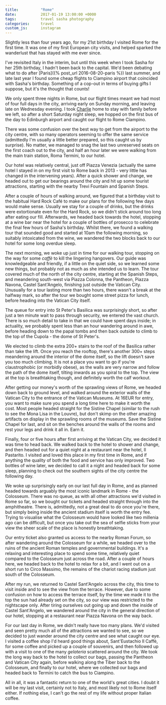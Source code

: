 ```yaml
---
title:          "Rome"
date:           2017-01-19 13:00:00 +0000
tags:           travel sasha photography
categories:     travel
custom_js:      instagram
---
```


Slightly less than four years ago, for my 21st birthday I visited Rome for the first time. It was one of my first European city visits, and helped sparked the wanderlust that has stayed with me ever since.

<!-- Read More -->

I've revisited Italy in the interim, but until this week when I took Sasha for her 25th birthday, I hadn't been back to the capital. We'd been debating what to do after [Paris]({% post_url 2016-08-20-paris %}) last summer, and late last year I found some cheap flights to Ciampino airport that coincided with Sasha's birthday. Something of a cop-out in terms of buying gifts I suppose, but it's the thought that counts!

We only spent three nights in Rome, but our flight times meant we had most of four full days in the city, arriving early on Sunday morning, and leaving late on Wednesday evening. I took [Charlie][charlie-blog-posts] home to stay with family before we left, so after a short Saturday night sleep, we hopped on the first bus of the day to Edinburgh airport and caught our flight to Rome Ciampino.

There was some confusion over the best way to get from the airport to the city centre, with so many operators seeming to offer the same service (admittedly I'm usually a little better prepared, so this caught us by surprise). No matter, we managed to snag the last two unreserved seats on the first coach out to the city, and half an hour later we were walking from the main train station, Roma Termini, to our hotel.

Our hotel was relatively central, just off Piazza Venezia (actually the same hotel I stayed in on my first visit to Rome back in 2013 - very little has changed in the intervening years). After a quick shower and change, we headed out to get our bearings around the city and hit up some tourist attractions, starting with the nearby Trevi Fountain and Spanish Steps.

<div class="instagram-container">
    <blockquote class="instagram-media" data-instgrm-captioned data-instgrm-version="6">
        <a href="https://www.instagram.com/p/BPai-nJAVZ0/" target="_blank"></a>
    </blockquote>
</div>

After a couple of hours of walking around, we figured that a birthday visit to the habitual Hard Rock Café to make our plans for the following few days would make sense. Usually we stay for a couple of drinks, but the drinks were extortionate even for the Hard Rock, so we didn't stick around too long after eating our fill. Afterwards, we headed back towards the hotel, stopping at a wine bar near the hotel for a couple of bottles of prosecco to celebrate the final few hours of Sasha's birthday. Whilst there, we found a walking tour that sounded good and started at 10am the following morning, so suitably intoxicated from the wine, we wandered the two blocks back to our hotel for some long overdue sleep.

The next morning, we woke up just in time for our walking tour, stopping on the way for some *caffè* to kill the lingering hangovers. Our guide was knowledgeable and friendly, if a little on the quiet side, so we learned some new things, but probably not as much as she intended us to learn. The tour covered much of the north of the city centre, starting at the Spanish Steps, and meandering south-west via Piazza Colonna, the Pantheon, Piazza Navona, Castel Sant'Angelo, finishing just outside the Vatican City. Unusually for a tour lasting more than two hours, there wasn't a break at the halfway mark, so after the tour we bought some street pizza for lunch, before heading into the Vatican City itself.

<div class="instagram-container">
    <blockquote class="instagram-media" data-instgrm-captioned data-instgrm-version="6">
        <a href="https://www.instagram.com/p/BPVuLmngoKJ/" target="_blank"></a>
    </blockquote>
</div>

The queue for entry into St Peter's Basilica was surprisingly short, so after just a ten minute wait to pass through security, we entered the vast church. There is so much detail to take in that we could have spent days inside; in actuality, we probably spent less than an hour wandering around in awe, before heading down to the papal tombs and then back outside to climb to the top of the Cupola - the dome of St Peter's.

We elected to climb the extra 200+ stairs to the roof of the Basilica rather than take the lift. Once you reach the rooftop, there's another 300+ steps meandering around the interior of the dome itself, so the lift doesn't save you too much climbing. It is not a place you want to go if you're claustrophobic (or morbidly obese), as the walls are very narrow and follow the path of the dome itself, tilting inwards as you spiral to the top. The view at the top is breathtaking though, and definitely worth the calf workout.

<div class="instagram-container">
    <blockquote class="instagram-media" data-instgrm-captioned data-instgrm-version="6">
        <a href="https://www.instagram.com/p/BPVtnP_g9zs/" target="_blank"></a>
    </blockquote>
</div>

After getting our money's worth of the sprawling views of Rome, we headed down back to ground level, and walked around the exterior walls of the Vatican City to the entrance of the Vatican Museums. At 16EUR for entry, you want to make sure you spend a long time here to make it worth the cost. Most people headed straight for the Sistine Chapel (similar to the rush to see the Mona Lisa in the Louvre), but don't skimp on the other amazing artifacts on display in the sprawling rooms of the museums. Save the Sistine Chapel for last, and sit on the benches around the walls of the rooms and rest your legs and drink it all in. Earn it.

Finally, four or five hours after first arriving at the Vatican City, we decided it was time to head back. We walked back to the hotel to shower and change, and then headed out for a quiet night at a restaurant near the hotel, Il Pastarito. I visited and loved this place in my first time in Rome, and if anything the quality of both the food and service has only improved. Two bottles of wine later, we decided to call it a night and headed back for some sleep, planning to check out the southern sights of the city centre the following day.

<div class="instagram-container">
    <blockquote class="instagram-media" data-instgrm-captioned data-instgrm-version="6">
        <a href="https://www.instagram.com/p/BPVwVMRgfEu/" target="_blank"></a>
    </blockquote>
</div>

We woke up surprisingly early on our last full day in Rome, and as planned headed towards arguably the most iconic landmark in Rome - the Colosseum. There was no queue, as with all other attractions we'd visited in Rome so far, so we bought our tickets and headed straight through into the amphitheatre. There is, admittedly, not a great deal to do once you're there, but simply being inside the ancient stadium itself is worth the entry fee. Trying to visualise what the Colosseum would have looked like two millenia ago can be difficult, but once you take out the sea of selfie sticks from your view the sheer scale of the place is honestly breathtaking.

Our entry ticket also granted us access to the nearby Roman Forum, so after wandering around the Colosseum for a while, we headed over to the ruins of the ancient Roman temples and governmental buildings. It's a relaxing and interesting place to spend some time, relatively quiet compared to the Colosseum just across the road. After a couple of hours here, we headed back to the hotel to relax for a bit, and I went out on a short run to Circo Massimo, the remains of the chariot racing stadium just south of the Colosseum.

<div class="instagram-container">
    <blockquote class="instagram-media" data-instgrm-captioned data-instgrm-version="6">
        <a href="https://www.instagram.com/p/BPX9d00g7BT/" target="_blank"></a>
    </blockquote>
</div>

After my run, we returned to Castel Sant'Angelo across the city, this time to visit inside and to see the view from the terrace. However, due to some confusion on how to access the terrace itself, by the time we made it to the top the sun had already set on the city, so our view was restricted to the nightscape only. After tiring ourselves out going up and down the inside of Castel Sant'Angelo, we wandered around the city in the general direction of our hotel, stopping at a restaurant near Piazza Navona on the way back.

For our last day in Rome, we didn't really have too many plans. We'd visited and seen pretty much all of the attractions we wanted to see, so we decided to just wander around the city centre and see what caught our eye. I visited a coffee shop I'd heard good things about, Sant'Eustachio Il Caffè, for some coffee and picked up a couple of souvenirs, and then followed up with a visit to one of the many *gelateria* scattered around the city. We took the long way back to the hotel to collect our bags, passing the Pantheon and Vatican City again, before walking along the Tiber back to the Colosseum, and finally to our hotel, where we collected our bags and headed back to Termini to catch the bus to Ciampino.

All in all, it was a fantastic return to one of the world's great cities. I doubt it will be my last visit, certainly not to Italy, and most likely not to Rome itself either. If nothing else, I can't go the rest of my life without proper Italian coffee. 

[charlie-blog-posts]: http://blog.camerondoyle.co.uk/#charlie